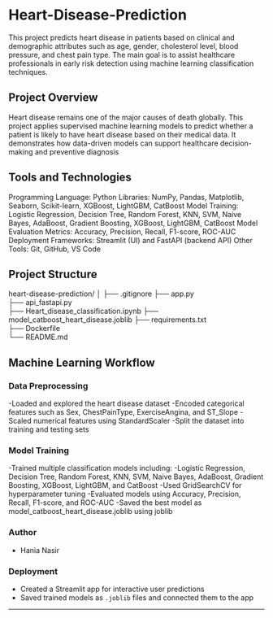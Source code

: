 # Heart-Disease-Prediction
This project predicts heart disease in patients based on clinical and demographic attributes such as age, gender, cholesterol level, blood pressure, and chest pain type.
The main goal is to assist healthcare professionals in early risk detection using machine learning classification techniques.

## Project Overview
Heart disease remains one of the major causes of death globally.
This project applies supervised machine learning models to predict whether a patient is likely to have heart disease based on their medical data.
It demonstrates how data-driven models can support healthcare decision-making and preventive diagnosis

## Tools and Technologies
Programming Language: Python
Libraries: NumPy, Pandas, Matplotlib, Seaborn, Scikit-learn, XGBoost, LightGBM, CatBoost
Model Training: Logistic Regression, Decision Tree, Random Forest, KNN, SVM, Naive Bayes, AdaBoost, Gradient Boosting, XGBoost, LightGBM, CatBoost
Model Evaluation Metrics: Accuracy, Precision, Recall, F1-score, ROC-AUC
Deployment Frameworks: Streamlit (UI) and FastAPI (backend API)
Other Tools: Git, GitHub, VS Code

## Project Structure
heart-disease-prediction/
│
├── .gitignore
├── app.py                        
├── api_fastapi.py              
├── Heart_disease_classification.ipynb 
├── model_catboost_heart_disease.joblib 
├── requirements.txt              
├── Dockerfile                   
└── README.md      

## Machine Learning Workflow

### Data Preprocessing
-Loaded and explored the heart disease dataset
-Encoded categorical features such as Sex, ChestPainType, ExerciseAngina, and ST_Slope
-Scaled numerical features using StandardScaler
-Split the dataset into training and testing sets

### Model Training
-Trained multiple classification models including:
-Logistic Regression, Decision Tree, Random Forest, KNN, SVM, Naive Bayes, AdaBoost, Gradient Boosting, XGBoost, LightGBM, and CatBoost
-Used GridSearchCV for hyperparameter tuning
-Evaluated models using Accuracy, Precision, Recall, F1-score, and ROC-AUC
-Saved the best model as model_catboost_heart_disease.joblib using joblib

### Author
- Hania Nasir

### Deployment
- Created a Streamlit app for interactive user predictions  
- Saved trained models as `.joblib` files and connected them to the app  

---
